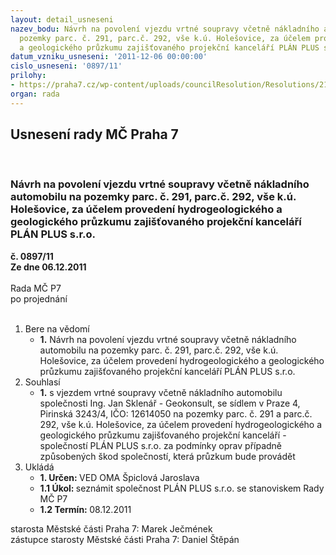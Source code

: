 ```yaml
---
layout: detail_usneseni
nazev_bodu: Návrh na povolení vjezdu vrtné soupravy včetně nákladního automobilu na
  pozemky parc. č. 291, parc.č. 292, vše k.ú. Holešovice, za účelem provedení hydrogeologického
  a geologického průzkumu zajišťovaného projekční kanceláří PLÁN PLUS s.r.o.
datum_vzniku_usneseni: '2011-12-06 00:00:00'
cislo_usneseni: '0897/11'
prilohy:
- https://praha7.cz/wp-content/uploads/councilResolution/Resolutions/21128/58-11-priloha_3.doc
organ: rada
---
```

<div id="ucUsn_pList" class="usn">
	<span><h2>Usnesení rady MČ Praha 7 </h2>
<br></span><div class="standBody">
<span><h3>Návrh na povolení vjezdu vrtné soupravy včetně nákladního automobilu na pozemky parc. č. 291, parc.č. 292, vše k.ú. Holešovice, za účelem provedení hydrogeologického a geologického průzkumu zajišťovaného projekční kanceláří PLÁN PLUS s.r.o.</h3></span><div class="center">
		<strong>č. 0897/11</strong><br>
	</div>
<div class="center">
		<strong>Ze dne 06.12.2011</strong><br><br>
	</div>Rada MČ P7<br> po projednání<br><br><ol>
<li>Bere na vědomí<ul><li>
<strong>1.</strong> Návrh na povolení vjezdu vrtné soupravy včetně nákladního automobilu na pozemky parc. č. 291, parc.č. 292, vše k.ú. Holešovice, za účelem provedení hydrogeologického a geologického průzkumu zajišťovaného projekční kanceláří PLÁN PLUS s.r.o.   </li></ul>
</li>
<li>Souhlasí<ul><li>
<strong>1.</strong> s vjezdem vrtné soupravy včetně nákladního automobilu společnosti  Ing. Jan Sklenář - Geokonsult, se sídlem v Praze 4, Pirinská 3243/4,  IČO: 12614050 na pozemky parc. č. 291 a parc.č. 292, vše k.ú. Holešovice, za účelem provedení hydrogeologického a geologického průzkumu zajišťovaného projekční kanceláří - společností PLÁN PLUS s.r.o. za podmínky oprav případně způsobených škod společností, která průzkum bude provádět         </li></ul>
</li>
<li>Ukládá<ul>
<li>
<strong>1. Určen: </strong>VED OMA Špiclová Jaroslava</li>
<li>
<strong>1.1 Úkol: </strong>seznámit společnost PLÁN PLUS s.r.o. se stanoviskem Rady MČ P7</li>
<li>
<strong>1.2 Termín: </strong>08.12.2011</li>
</ul>
</li>
</ol>starosta Městské části Praha 7: Marek Ječmének<br>zástupce starosty Městské části Praha 7: Daniel Štěpán 
</div>
</div>